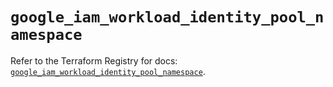 # `google_iam_workload_identity_pool_namespace`

Refer to the Terraform Registry for docs: [`google_iam_workload_identity_pool_namespace`](https://registry.terraform.io/providers/hashicorp/google-beta/6.37.0/docs/resources/google_iam_workload_identity_pool_namespace).
